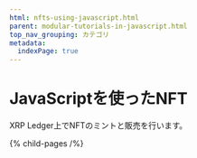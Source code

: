```yaml
---
html: nfts-using-javascript.html
parent: modular-tutorials-in-javascript.html
top_nav_grouping: カテゴリ
metadata:
  indexPage: true
---
```

# JavaScriptを使ったNFT

XRP Ledger上でNFTのミントと販売を行います。

{% child-pages /%}
